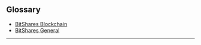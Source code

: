 ## Glossary

- [BitShares Blockchain](/bbf/glossary/glossary.md#glossary---bitshares-blockchain)
- [BitShares General](/bbf/glossary/glossary.md#glossary-in-general)


***
